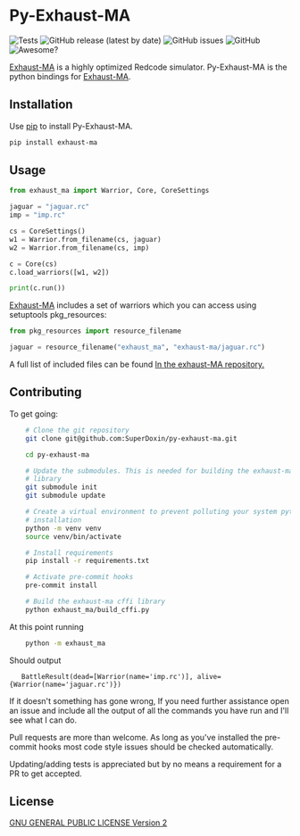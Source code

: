 # Py-Exhaust-MA
![Tests](https://github.com/SuperDoxin/py-exhaust-ma/workflows/Tests/badge.svg?branch=master) ![GitHub release (latest by date)](https://img.shields.io/github/v/release/SuperDoxin/Py-Exhaust-Ma) ![GitHub issues](https://img.shields.io/github/issues/SuperDoxin/Py-Exhaust-Ma) ![GitHub](https://img.shields.io/github/license/SuperDoxin/Py-Exhaust-Ma) ![Awesome?](https://img.shields.io/badge/awesome%3F-yes!-green)

[Exhaust-MA](https://github.com/martinus/exhaust-ma) is a highly optimized Redcode simulator. Py-Exhaust-MA is the python bindings for [Exhaust-MA](https://github.com/martinus/exhaust-ma).

## Installation

Use [pip](https://pip.pypa.io/en/stable/) to install Py-Exhaust-MA.

```bash
pip install exhaust-ma
```

## Usage

```python
from exhaust_ma import Warrior, Core, CoreSettings

jaguar = "jaguar.rc"
imp = "imp.rc"

cs = CoreSettings()
w1 = Warrior.from_filename(cs, jaguar)
w2 = Warrior.from_filename(cs, imp)

c = Core(cs)
c.load_warriors([w1, w2])

print(c.run())
```

[Exhaust-MA](https://github.com/martinus/exhaust-ma) includes a set of warriors which you can access using setuptools pkg_resources:

```python
from pkg_resources import resource_filename

jaguar = resource_filename("exhaust_ma", "exhaust-ma/jaguar.rc")
```

A full list of included files can be found [In the exhaust-MA repository.](https://github.com/martinus/exhaust-ma)

## Contributing

To get going:

```bash
    # Clone the git repository
    git clone git@github.com:SuperDoxin/py-exhaust-ma.git

    cd py-exhaust-ma

    # Update the submodules. This is needed for building the exhaust-ma cffi
    # library
    git submodule init
    git submodule update

    # Create a virtual environment to prevent polluting your system python
    # installation
    python -m venv venv
    source venv/bin/activate

    # Install requirements
    pip install -r requirements.txt

    # Activate pre-commit hooks
    pre-commit install

    # Build the exhaust-ma cffi library
    python exhaust_ma/build_cffi.py
```

At this point running

```bash
    python -m exhaust_ma
```

Should output

```
   BattleResult(dead=[Warrior(name='imp.rc')], alive={Warrior(name='jaguar.rc')})
```

If it doesn't something has gone wrong, If you need further assistance open an issue and include all the output of all the commands you have run and I'll see what I can do.

Pull requests are more than welcome. As long as you've installed the pre-commit hooks most code style issues should be checked automatically.

Updating/adding tests is appreciated but by no means a requirement for a PR to get accepted.

## License
[GNU GENERAL PUBLIC LICENSE Version 2](https://github.com/SuperDoxin/py-exhaust-ma/blob/master/LICENSE)
